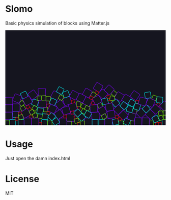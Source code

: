 # Slomo

Basic physics simulation of blocks using Matter.js

![screenshot](slomo.jpg?raw=true)

# Usage

Just open the damn index.html

# License

MIT
